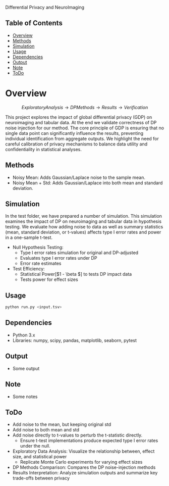 Differential Privacy and NeuroImaging

## Table of Contents
- [Overview](#overview)
- [Methods](#methods)
- [Simulation](#simulations)
- [Usage](#usage)
- [Dependencies](#dependencies)
- [Output](#output)
- [Note](#note)
- [ToDo](#todo)

# Overview
$$Exploratory Analysis → DP Methods → Results → Verification$$

This project explores the impact of global differential privacy (GDP) on neuroimaging and tabular data. At the end we validate correctness of DP noise injection for our method. The core principle of GDP is ensuring that no single data point can significantly influence the results, preventing individual identification from aggregate outputs. We highlight the need for careful calibration of privacy mechanisms to balance data utility and confidentiality in statistical analyses.

## Methods
 - Noisy Mean: Adds Gaussian/Laplace noise to the sample mean.
 - Noisy Mean + Std: Adds Gaussian/Laplace into both mean and standard deviation.

## Simulation
In the test folder, we have prepared a number of simulation. This simulation examines the impact of DP on neuroimaging and tabular data in hypothesis testing. We evaluate how adding noise to data as well as summary statistics (mean, standard deviation, or t-values) affects type I error rates and power in a one-sample t-test. 

- Null Hypothesis Testing:
    - Type I error rates simulation for original and DP-adjusted
    - Evaluates type I error rates under DP
    - Error rate estimates
- Test Efficiency:
    - Statistical Power[$1 - \beta $] to tests DP impact data
    - Tests power for effect sizes

## Usage

```bash
python run.py <input.tsv>
```
## Dependencies
- Python 3.x
- Libraries: numpy, scipy, pandas, matplotlib, seaborn, pytest

## Output
- Some output
 
## Note
 - Some notes
## ToDo
- Add noise to the mean, but keeping original std
- Add noise to both mean and std
- Add noise directly to t-values to perturb the t-statistic directly.
	- Ensure t-test implementations produce expected type I error rates under the null.
- Exploratory Data Analysis: Visualize the relationship between, effect size, and statistical power
	- Replicate Monte Carlo experiments for varying effect sizes
- DP Methods Comparison: Compares the DP noise-injection methods
- Results Interpretation: Analyze simulation outputs and summarize key trade-offs between privacy
